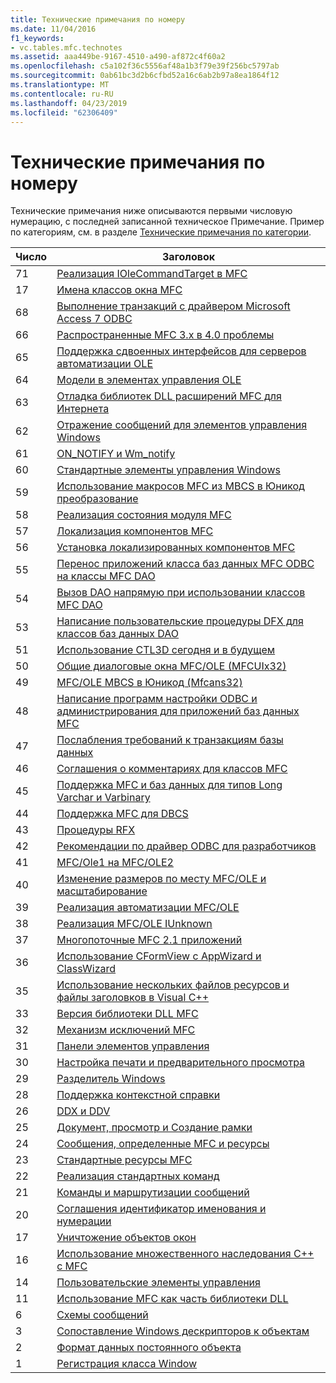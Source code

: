 ```yaml
---
title: Технические примечания по номеру
ms.date: 11/04/2016
f1_keywords:
- vc.tables.mfc.technotes
ms.assetid: aaa449be-9167-4510-a490-af872c4f60a2
ms.openlocfilehash: c5a102f36c5556af48a1b3f79e39f256bc5797ab
ms.sourcegitcommit: 0ab61bc3d2b6cfbd52a16c6ab2b97a8ea1864f12
ms.translationtype: MT
ms.contentlocale: ru-RU
ms.lasthandoff: 04/23/2019
ms.locfileid: "62306409"
---
```

# <a name="technical-notes-by-number"></a>Технические примечания по номеру

Технические примечания ниже описываются первыми числовую нумерацию, с последней записанной техническое Примечание. Пример по категориям, см. в разделе [Технические примечания по категории](../mfc/technical-notes-by-category.md).

|Число|Заголовок|
|------------|-----------|
|71|[Реализация IOleCommandTarget в MFC](../mfc/tn071-mfc-iolecommandtarget-implementation.md)|
|17|[Имена классов окна MFC](../mfc/tn070-mfc-window-class-names.md)|
|68|[Выполнение транзакций с драйвером Microsoft Access 7 ODBC](../mfc/tn068-performing-transactions-with-the-microsoft-access-7-odbc-driver.md)|
|66|[Распространенные MFC 3.x в 4.0 проблемы](../mfc/tn066-common-mfc-3-x-to-4-0-porting-issues.md)|
|65|[Поддержка сдвоенных интерфейсов для серверов автоматизации OLE](../mfc/tn065-dual-interface-support-for-ole-automation-servers.md)|
|64|[Модели в элементах управления OLE](../mfc/tn064-apartment-model-threading-in-activex-controls.md)|
|63|[Отладка библиотек DLL расширений MFC для Интернета](../mfc/tn063-debugging-internet-extension-dlls.md)|
|62|[Отражение сообщений для элементов управления Windows](../mfc/tn062-message-reflection-for-windows-controls.md)|
|61|[ON_NOTIFY и Wm_notify](../mfc/tn061-on-notify-and-wm-notify-messages.md)|
|60|[Стандартные элементы управления Windows](../mfc/tn060-the-new-windows-common-controls.md)|
|59|[Использование макросов MFC из MBCS в Юникод преобразование](../mfc/tn059-using-mfc-mbcs-unicode-conversion-macros.md)|
|58|[Реализация состояния модуля MFC](../mfc/tn058-mfc-module-state-implementation.md)|
|57|[Локализация компонентов MFC](../mfc/tn057-localization-of-mfc-components.md)|
|56|[Установка локализированных компонентов MFC](../mfc/tn056-installation-of-localized-mfc-components.md)|
|55|[Перенос приложений класса баз данных MFC ODBC на классы MFC DAO](../mfc/tn055-migrating-mfc-odbc-database-class-applications-to-mfc-dao-classes.md)|
|54|[Вызов DAO напрямую при использовании классов MFC DAO](../mfc/tn054-calling-dao-directly-while-using-mfc-dao-classes.md)|
|53|[Написание пользовательские процедуры DFX для классов баз данных DAO](../mfc/tn053-custom-dfx-routines-for-dao-database-classes.md)|
|51|[Использование CTL3D сегодня и в будущем](../mfc/tn051-using-ctl3d-now-and-in-the-future.md)|
|50|[Общие диалоговые окна MFC/OLE (MFCUIx32)](../mfc/tn050-mfc-ole-common-dialogs-mfcuix32.md)|
|49|[MFC/OLE MBCS в Юникод (Mfcans32)](../mfc/tn049-mfc-ole-mbcs-to-unicode-translation-layer-mfcans32.md)|
|48|[Написание программ настройки ODBC и администрирования для приложений баз данных MFC](../mfc/tn048-writing-odbc-setup-and-administration-programs.md)|
|47|[Послабления требований к транзакциям базы данных](../mfc/tn047-relaxing-database-transaction-requirements.md)|
|46|[Соглашения о комментариях для классов MFC](../mfc/tn046-commenting-conventions-for-the-mfc-classes.md)|
|45|[Поддержка MFC и баз данных для типов Long Varchar и Varbinary](../mfc/tn045-mfc-database-support-for-long-varchar-varbinary.md)|
|44|[Поддержка MFC для DBCS](../mfc/tn044-mfc-support-for-dbcs.md)|
|43|[Процедуры RFX](../mfc/tn043-rfx-routines.md)|
|42|[Рекомендации по драйвер ODBC для разработчиков](../mfc/tn042-odbc-driver-developer-recommendations.md)|
|41|[MFC/Ole1 на MFC/OLE2](../mfc/tn041-mfc-ole1-migration-to-mfc-ole-2.md)|
|40|[Изменение размеров по месту MFC/OLE и масштабирование](../mfc/tn040-mfc-ole-in-place-resizing-and-zooming.md)|
|39|[Реализация автоматизации MFC/OLE](../mfc/tn039-mfc-ole-automation-implementation.md)|
|38|[Реализация MFC/OLE IUnknown](../mfc/tn038-mfc-ole-iunknown-implementation.md)|
|37|[Многопоточные MFC 2.1 приложений](../mfc/tn037-multithreaded-mfc-2-1-applications.md)|
|36|[Использование CFormView с AppWizard и ClassWizard](../mfc/tn036-using-cformview-with-appwizard-and-classwizard.md)|
|35|[Использование нескольких файлов ресурсов и файлы заголовков в Visual C++](../mfc/tn035-using-multiple-resource-files-and-header-files-with-visual-cpp.md)|
|33|[Версия библиотеки DLL MFC](../mfc/tn033-dll-version-of-mfc.md)|
|32|[Механизм исключений MFC](../mfc/tn032-mfc-exception-mechanism.md)|
|31|[Панели элементов управления](../mfc/tn031-control-bars.md)|
|30|[Настройка печати и предварительного просмотра](../mfc/tn030-customizing-printing-and-print-preview.md)|
|29|[Разделитель Windows](../mfc/tn029-splitter-windows.md)|
|28|[Поддержка контекстной справки](../mfc/tn028-context-sensitive-help-support.md)|
|26|[DDX и DDV](../mfc/tn026-ddx-and-ddv-routines.md)|
|25|[Документ, просмотр и Создание рамки](../mfc/tn025-document-view-and-frame-creation.md)|
|24|[Сообщения, определенные MFC и ресурсы](../mfc/tn024-mfc-defined-messages-and-resources.md)|
|23|[Стандартные ресурсы MFC](../mfc/tn023-standard-mfc-resources.md)|
|22|[Реализация стандартных команд](../mfc/tn022-standard-commands-implementation.md)|
|21|[Команды и маршрутизации сообщений](../mfc/tn021-command-and-message-routing.md)|
|20|[Соглашения идентификатор именования и нумерации](../mfc/tn020-id-naming-and-numbering-conventions.md)|
|17|[Уничтожение объектов окон](../mfc/tn017-destroying-window-objects.md)|
|16|[Использование множественного наследования C++ с MFC](../mfc/tn016-using-cpp-multiple-inheritance-with-mfc.md)|
|14|[Пользовательские элементы управления](../mfc/tn014-custom-controls.md)|
|11|[Использование MFC как часть библиотеки DLL](../mfc/tn011-using-mfc-as-part-of-a-dll.md)|
|6|[Схемы сообщений](../mfc/tn006-message-maps.md)|
|3|[Сопоставление Windows дескрипторов к объектам](../mfc/tn003-mapping-of-windows-handles-to-objects.md)|
|2|[Формат данных постоянного объекта](../mfc/tn002-persistent-object-data-format.md)|
|1|[Регистрация класса Window](../mfc/tn001-window-class-registration.md)
